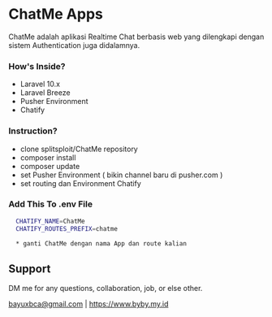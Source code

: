 # ChatMe Apps

ChatMe adalah aplikasi Realtime Chat berbasis web yang dilengkapi dengan sistem Authentication juga didalamnya.

### How's Inside?
- Laravel 10.x
- Laravel Breeze
- Pusher Environment
- Chatify

### Instruction?
- clone splitsploit/ChatMe repository
- composer install
- composer update
- set Pusher Environment ( bikin channel baru di pusher.com )
- set routing dan Environment Chatify
### Add This To .env File

```bash
  CHATIFY_NAME=ChatMe
  CHATIFY_ROUTES_PREFIX=chatme

  * ganti ChatMe dengan nama App dan route kalian
```

## Support

DM me for any questions, collaboration, job, or else other.

bayuxbca@gmail.com | https://www.byby.my.id